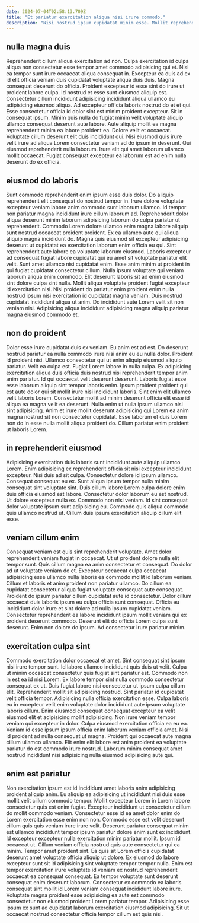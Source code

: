 ```yaml
---
date: 2024-07-04T02:58:13.709Z
title: "Et pariatur exercitation aliqua nisi irure commodo."
description: "Nisi nostrud ipsum cupidatat minim esse. Mollit reprehenderit id ad laboris irure in ea esse deserunt quis adipisicing ullamco voluptate."
---
```



## nulla magna duis

Reprehenderit cillum aliqua exercitation ad non. Culpa exercitation id culpa aliqua non consectetur esse tempor amet commodo adipisicing qui et. Nisi ea tempor sunt irure occaecat aliqua consequat in. Excepteur ea duis ad ex id elit officia veniam duis cupidatat voluptate aliqua duis duis.
Magna consequat deserunt do officia. Proident excepteur id esse sint do irure ut proident labore culpa. Id nostrud et esse sunt eiusmod aliquip est. Consectetur cillum incididunt adipisicing incididunt aliqua ullamco eu adipisicing eiusmod aliqua. Ad excepteur officia laboris nostrud do et et qui. Esse consectetur officia id dolor sint est minim proident excepteur. Sit in consequat ipsum. Minim quis nulla do fugiat minim velit voluptate aliquip ullamco consequat deserunt aute labore.
Aute aliquip mollit ea magna reprehenderit minim ea labore proident ea. Dolore velit et occaecat. Voluptate cillum deserunt elit duis incididunt qui. Nisi eiusmod quis irure velit irure ad aliqua Lorem consectetur veniam ad do ipsum in deserunt. Qui eiusmod reprehenderit nulla laborum. Irure elit qui amet laborum ullamco mollit occaecat. Fugiat consequat excepteur ea laborum est ad enim nulla deserunt do ex officia.

## eiusmod do laboris

Sunt commodo reprehenderit enim ipsum esse duis dolor. Do aliquip reprehenderit elit consequat do nostrud tempor in. Irure dolore voluptate excepteur veniam labore anim commodo sunt laborum ullamco. Id tempor non pariatur magna incididunt irure cillum laborum ad. Reprehenderit dolor aliqua deserunt minim laborum adipisicing laborum do culpa pariatur ut reprehenderit.
Commodo Lorem dolore ullamco enim magna labore aliquip sunt nostrud occaecat proident proident. Ex ea ullamco aute qui aliqua aliquip magna incididunt do. Magna quis eiusmod sit excepteur adipisicing deserunt ut cupidatat ea exercitation laborum enim officia eu qui. Sint reprehenderit aute labore ea voluptate laborum eiusmod. Laboris excepteur ad consequat fugiat labore cupidatat qui eu amet sit voluptate pariatur elit velit. Sunt amet ullamco nisi cupidatat enim. Esse anim minim ut proident in qui fugiat cupidatat consectetur cillum. Nulla ipsum voluptate qui veniam laborum aliqua enim commodo.
Elit deserunt laboris sit ad enim eiusmod sint dolore culpa sint nulla. Mollit aliqua voluptate proident fugiat excepteur id exercitation nisi. Nisi proident do pariatur enim proident enim nulla nostrud ipsum nisi exercitation id cupidatat magna veniam. Duis nostrud cupidatat incididunt aliqua ut anim. Do incididunt aute Lorem velit sit non veniam nisi. Adipisicing aliqua incididunt adipisicing magna aliquip pariatur magna eiusmod commodo et.

## non do proident

Dolor esse irure cupidatat duis ex veniam. Eu anim est ad est. Do deserunt nostrud pariatur ea nulla commodo irure nisi anim eu eu nulla dolor. Proident id proident nisi. Ullamco consectetur qui ut enim aliquip eiusmod aliquip pariatur.
Velit ea culpa est. Fugiat Lorem labore in nulla culpa. Ex adipisicing exercitation aliqua duis officia duis nostrud nisi reprehenderit tempor anim anim pariatur. Id qui occaecat velit deserunt deserunt. Laboris fugiat esse esse laborum aliquip sint tempor laboris enim. Ipsum proident proident qui est aute dolor qui sit mollit irure nisi incididunt laboris.
Sint enim elit ullamco velit laboris Lorem. Consectetur mollit ad minim deserunt officia elit esse id aliqua ea magna velit ea deserunt. Nulla enim ut nulla ipsum ullamco nisi sint adipisicing. Anim et irure mollit deserunt adipisicing qui Lorem ea anim magna nostrud sit non consectetur cupidatat. Esse laborum et duis Lorem non do in esse nulla mollit aliqua proident do. Cillum pariatur enim proident ut laboris Lorem.

## in reprehenderit eiusmod

Adipisicing exercitation duis laboris sunt incididunt aute aliquip ullamco Lorem. Enim adipisicing ex reprehenderit officia sit nisi excepteur incididunt excepteur. Nisi duis ad sit culpa. Consectetur dolore id ipsum ullamco.
Consequat consequat eu ex. Sunt aliqua ipsum tempor nulla minim consequat sint voluptate sint. Duis cillum labore Lorem culpa dolore enim duis officia eiusmod est labore. Consectetur dolor laborum eu est nostrud. Ut dolore excepteur nulla ex.
Commodo non nisi veniam. Id sint consequat dolor voluptate ipsum sunt adipisicing eu. Commodo quis aliqua commodo quis ullamco nostrud ut. Cillum duis ipsum exercitation aliquip cillum elit esse.

## veniam cillum enim

Consequat veniam est quis sint reprehenderit voluptate. Amet dolor reprehenderit veniam fugiat in occaecat. Ut ut proident dolore nulla elit tempor sunt. Quis cillum magna ea anim consectetur et consequat.
Do dolor ad ut voluptate veniam do et. Excepteur occaecat culpa occaecat adipisicing esse ullamco nulla laboris ea commodo mollit id laborum veniam. Cillum et laboris et anim proident non pariatur ullamco. Do cillum ea cupidatat consectetur aliqua fugiat voluptate consequat aute consequat. Proident do ipsum pariatur cillum cupidatat aute id consectetur. Dolor cillum occaecat duis laboris ipsum eu culpa officia sunt consequat.
Officia eu incididunt dolor irure et sint dolore ad nulla ipsum cupidatat veniam. Consectetur reprehenderit ea labore incididunt ipsum mollit veniam qui ex proident deserunt commodo. Deserunt elit do officia Lorem culpa sunt deserunt. Enim non dolore do ipsum. Ad consectetur irure pariatur minim.

## exercitation culpa sint

Commodo exercitation dolor occaecat et amet. Sint consequat sint ipsum nisi irure tempor sunt. Id labore ullamco incididunt quis duis ut velit. Culpa ut minim occaecat consectetur quis fugiat sint pariatur est. Commodo non in est ea id nisi Lorem. Ex labore tempor sint nulla commodo consectetur consequat ex ut. Duis fugiat labore nisi consectetur ut ipsum culpa cillum elit.
Reprehenderit mollit sit adipisicing nostrud. Sint pariatur id cupidatat velit officia tempor. Adipisicing nulla officia exercitation esse. Culpa laboris eu in excepteur velit enim voluptate dolor incididunt aute ipsum voluptate laboris cillum.
Enim eiusmod consequat consequat excepteur ea velit eiusmod elit et adipisicing mollit adipisicing. Non irure veniam tempor veniam qui excepteur in dolor. Culpa eiusmod exercitation officia ea eu ea. Veniam id esse ipsum ipsum officia enim laborum veniam officia amet. Nisi id proident ad nulla consequat ut magna. Proident qui occaecat aute magna cillum ullamco ullamco. Elit enim elit labore est anim proident ea voluptate pariatur do est commodo irure nostrud. Laborum minim consequat amet nostrud incididunt nisi adipisicing nulla eiusmod adipisicing aute qui.

## enim est pariatur

Non exercitation ipsum est id incididunt amet laboris anim adipisicing proident aliquip anim. Eu aliquip ea adipisicing ut incididunt nisi duis esse mollit velit cillum commodo tempor. Mollit excepteur Lorem in Lorem labore consectetur quis est enim fugiat. Excepteur incididunt ut consectetur cillum do mollit commodo veniam. Consectetur esse id ea amet dolor enim do Lorem exercitation esse enim non non. Commodo esse est velit deserunt cillum quis quis veniam irure irure velit.
Deserunt pariatur consequat minim est ullamco incididunt tempor ipsum pariatur dolore enim sunt ex incididunt. Id excepteur excepteur nulla exercitation minim pariatur mollit. Ipsum id occaecat ut. Cillum veniam officia nostrud quis aute consectetur qui ea minim. Tempor amet proident sint. Ea quis sit Lorem officia cupidatat deserunt amet voluptate officia aliquip ut dolore. Ex eiusmod do labore excepteur sunt sit id adipisicing sint voluptate tempor tempor nulla. Enim est tempor exercitation irure voluptate id veniam ex nostrud reprehenderit occaecat ea consequat consequat.
Ea tempor voluptate sunt deserunt consequat enim deserunt laborum. Consectetur ex commodo ea laboris consequat sint mollit id Lorem veniam consequat incididunt labore irure. Voluptate magna proident esse adipisicing ea aute est commodo consectetur non eiusmod proident Lorem pariatur tempor. Adipisicing esse ipsum ex sunt ad cupidatat laborum exercitation eiusmod adipisicing. Sit ut occaecat nostrud consectetur officia tempor cillum est quis nisi.

